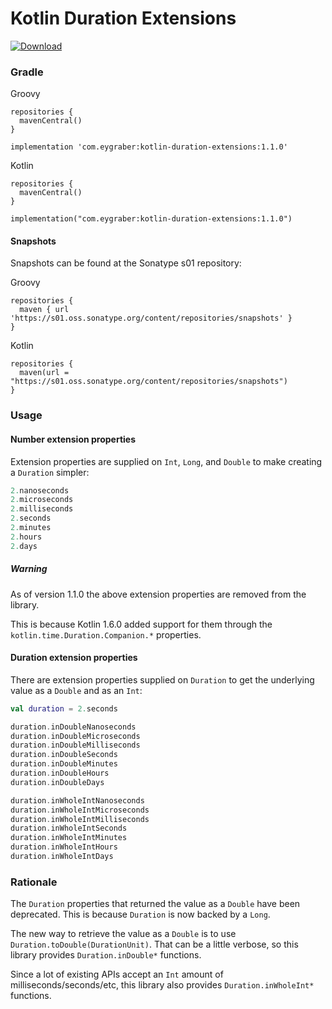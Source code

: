 # Kotlin Duration Extensions

[![Download](https://img.shields.io/maven-central/v/com.eygraber/kotlin-duration-extensions/1.1.0)](https://search.maven.org/artifact/com.eygraber/kotlin-duration-extensions)

### Gradle

Groovy
```
repositories {
  mavenCentral()
}

implementation 'com.eygraber:kotlin-duration-extensions:1.1.0'
```

Kotlin
```
repositories {
  mavenCentral()
}

implementation("com.eygraber:kotlin-duration-extensions:1.1.0")
```

#### Snapshots

Snapshots can be found at the Sonatype s01 repository:

Groovy
```
repositories {
  maven { url 'https://s01.oss.sonatype.org/content/repositories/snapshots' }
}
```

Kotlin
```
repositories {
  maven(url = "https://s01.oss.sonatype.org/content/repositories/snapshots")
}
```

### Usage

#### Number extension properties

Extension properties are supplied on `Int`, `Long`, and `Double` to make creating a `Duration` simpler:

```kotlin
2.nanoseconds
2.microseconds
2.milliseconds
2.seconds
2.minutes
2.hours
2.days
```

##### Warning

As of version 1.1.0 the above extension properties are removed from the library.

This is because Kotlin 1.6.0 added support for them through the `kotlin.time.Duration.Companion.*` properties.

#### Duration extension properties

There are extension properties supplied on `Duration` to get the underlying value as a `Double` and as an `Int`:

```kotlin
val duration = 2.seconds

duration.inDoubleNanoseconds
duration.inDoubleMicroseconds
duration.inDoubleMilliseconds
duration.inDoubleSeconds
duration.inDoubleMinutes
duration.inDoubleHours
duration.inDoubleDays

duration.inWholeIntNanoseconds
duration.inWholeIntMicroseconds
duration.inWholeIntMilliseconds
duration.inWholeIntSeconds
duration.inWholeIntMinutes
duration.inWholeIntHours
duration.inWholeIntDays
```

### Rationale

The `Duration` properties that returned the value as a `Double` have been deprecated.  This is because `Duration` is now backed by a `Long`.

The new way to retrieve the value as a `Double` is to use `Duration.toDouble(DurationUnit)`. That can be a little verbose, so this library provides `Duration.inDouble*` functions.

Since a lot of existing APIs accept an `Int` amount of milliseconds/seconds/etc, this library also provides `Duration.inWholeInt*` functions.
